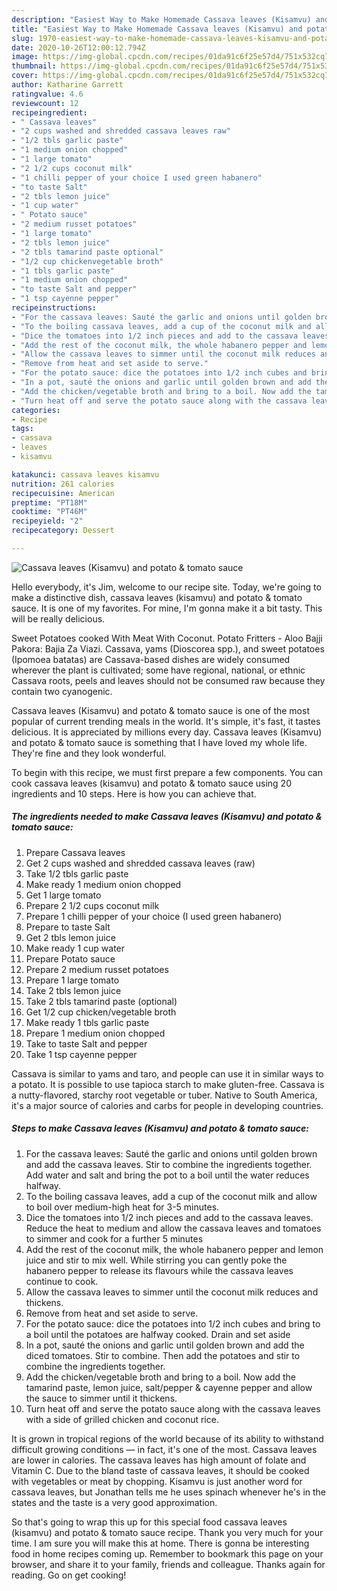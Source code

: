 ```yaml
---
description: "Easiest Way to Make Homemade Cassava leaves (Kisamvu) and potato &amp;amp; tomato sauce"
title: "Easiest Way to Make Homemade Cassava leaves (Kisamvu) and potato &amp;amp; tomato sauce"
slug: 1970-easiest-way-to-make-homemade-cassava-leaves-kisamvu-and-potato-and-amp-tomato-sauce
date: 2020-10-26T12:00:12.794Z
image: https://img-global.cpcdn.com/recipes/01da91c6f25e57d4/751x532cq70/cassava-leaves-kisamvu-and-potato-tomato-sauce-recipe-main-photo.jpg
thumbnail: https://img-global.cpcdn.com/recipes/01da91c6f25e57d4/751x532cq70/cassava-leaves-kisamvu-and-potato-tomato-sauce-recipe-main-photo.jpg
cover: https://img-global.cpcdn.com/recipes/01da91c6f25e57d4/751x532cq70/cassava-leaves-kisamvu-and-potato-tomato-sauce-recipe-main-photo.jpg
author: Katharine Garrett
ratingvalue: 4.6
reviewcount: 12
recipeingredient:
- " Cassava leaves"
- "2 cups washed and shredded cassava leaves raw"
- "1/2 tbls garlic paste"
- "1 medium onion chopped"
- "1 large tomato"
- "2 1/2 cups coconut milk"
- "1 chilli pepper of your choice I used green habanero"
- "to taste Salt"
- "2 tbls lemon juice"
- "1 cup water"
- " Potato sauce"
- "2 medium russet potatoes"
- "1 large tomato"
- "2 tbls lemon juice"
- "2 tbls tamarind paste optional"
- "1/2 cup chickenvegetable broth"
- "1 tbls garlic paste"
- "1 medium onion chopped"
- "to taste Salt and pepper"
- "1 tsp cayenne pepper"
recipeinstructions:
- "For the cassava leaves: Sauté the garlic and onions until golden brown and add the cassava leaves. Stir to combine the ingredients together. Add water and salt and bring the pot to a boil until the water reduces halfway."
- "To the boiling cassava leaves, add a cup of the coconut milk and allow to boil over medium-high heat for 3-5 minutes."
- "Dice the tomatoes into 1/2 inch pieces and add to the cassava leaves. Reduce the heat to medium and allow the cassava leaves and tomatoes to simmer and cook for a further 5 minutes"
- "Add the rest of the coconut milk, the whole habanero pepper and lemon juice and stir to mix well. While stirring you can gently poke the habanero pepper to release its flavours while the cassava leaves continue to cook."
- "Allow the cassava leaves to simmer until the coconut milk reduces and thickens."
- "Remove from heat and set aside to serve."
- "For the potato sauce: dice the potatoes into 1/2 inch cubes and bring to a boil until the potatoes are halfway cooked. Drain and set aside"
- "In a pot, sauté the onions and garlic until golden brown and add the diced tomatoes. Stir to combine. Then add the potatoes and stir to combine the ingredients together."
- "Add the chicken/vegetable broth and bring to a boil. Now add the tamarind paste, lemon juice, salt/pepper &amp; cayenne pepper and allow the sauce to simmer until it thickens."
- "Turn heat off and serve the potato sauce along with the cassava leaves with a side of grilled chicken and coconut rice."
categories:
- Recipe
tags:
- cassava
- leaves
- kisamvu

katakunci: cassava leaves kisamvu 
nutrition: 261 calories
recipecuisine: American
preptime: "PT18M"
cooktime: "PT46M"
recipeyield: "2"
recipecategory: Dessert

---
```



![Cassava leaves (Kisamvu) and potato &amp; tomato sauce](https://img-global.cpcdn.com/recipes/01da91c6f25e57d4/751x532cq70/cassava-leaves-kisamvu-and-potato-tomato-sauce-recipe-main-photo.jpg)

Hello everybody, it's Jim, welcome to our recipe site. Today, we're going to make a distinctive dish, cassava leaves (kisamvu) and potato &amp; tomato sauce. It is one of my favorites. For mine, I'm gonna make it a bit tasty. This will be really delicious.

Sweet Potatoes cooked With Meat With Coconut. Potato Fritters - Aloo Bajji Pakora: Bajia Za Viazi. Cassava, yams (Dioscorea spp.), and sweet potatoes (Ipomoea batatas) are Cassava-based dishes are widely consumed wherever the plant is cultivated; some have regional, national, or ethnic Cassava roots, peels and leaves should not be consumed raw because they contain two cyanogenic.

Cassava leaves (Kisamvu) and potato &amp; tomato sauce is one of the most popular of current trending meals in the world. It's simple, it's fast, it tastes delicious. It is appreciated by millions every day. Cassava leaves (Kisamvu) and potato &amp; tomato sauce is something that I have loved my whole life. They're fine and they look wonderful.


To begin with this recipe, we must first prepare a few components. You can cook cassava leaves (kisamvu) and potato &amp; tomato sauce using 20 ingredients and 10 steps. Here is how you can achieve that.

<!--inarticleads1-->

##### The ingredients needed to make Cassava leaves (Kisamvu) and potato &amp; tomato sauce:

1. Prepare  Cassava leaves
1. Get 2 cups washed and shredded cassava leaves (raw)
1. Take 1/2 tbls garlic paste
1. Make ready 1 medium onion chopped
1. Get 1 large tomato
1. Prepare 2 1/2 cups coconut milk
1. Prepare 1 chilli pepper of your choice (I used green habanero)
1. Prepare to taste Salt
1. Get 2 tbls lemon juice
1. Make ready 1 cup water
1. Prepare  Potato sauce
1. Prepare 2 medium russet potatoes
1. Prepare 1 large tomato
1. Take 2 tbls lemon juice
1. Take 2 tbls tamarind paste (optional)
1. Get 1/2 cup chicken/vegetable broth
1. Make ready 1 tbls garlic paste
1. Prepare 1 medium onion chopped
1. Take to taste Salt and pepper
1. Take 1 tsp cayenne pepper


Cassava is similar to yams and taro, and people can use it in similar ways to a potato. It is possible to use tapioca starch to make gluten-free. Cassava is a nutty-flavored, starchy root vegetable or tuber. Native to South America, it&#39;s a major source of calories and carbs for people in developing countries. 

<!--inarticleads2-->

##### Steps to make Cassava leaves (Kisamvu) and potato &amp; tomato sauce:

1. For the cassava leaves: Sauté the garlic and onions until golden brown and add the cassava leaves. Stir to combine the ingredients together. Add water and salt and bring the pot to a boil until the water reduces halfway.
1. To the boiling cassava leaves, add a cup of the coconut milk and allow to boil over medium-high heat for 3-5 minutes.
1. Dice the tomatoes into 1/2 inch pieces and add to the cassava leaves. Reduce the heat to medium and allow the cassava leaves and tomatoes to simmer and cook for a further 5 minutes
1. Add the rest of the coconut milk, the whole habanero pepper and lemon juice and stir to mix well. While stirring you can gently poke the habanero pepper to release its flavours while the cassava leaves continue to cook.
1. Allow the cassava leaves to simmer until the coconut milk reduces and thickens.
1. Remove from heat and set aside to serve.
1. For the potato sauce: dice the potatoes into 1/2 inch cubes and bring to a boil until the potatoes are halfway cooked. Drain and set aside
1. In a pot, sauté the onions and garlic until golden brown and add the diced tomatoes. Stir to combine. Then add the potatoes and stir to combine the ingredients together.
1. Add the chicken/vegetable broth and bring to a boil. Now add the tamarind paste, lemon juice, salt/pepper &amp; cayenne pepper and allow the sauce to simmer until it thickens.
1. Turn heat off and serve the potato sauce along with the cassava leaves with a side of grilled chicken and coconut rice.


It is grown in tropical regions of the world because of its ability to withstand difficult growing conditions — in fact, it&#39;s one of the most. Cassava leaves are lower in calories. The cassava leaves has high amount of folate and Vitamin C. Due to the bland taste of cassava leaves, it should be cooked with vegetables or meat by chopping. Kisamvu is just another word for cassava leaves, but Jonathan tells me he uses spinach whenever he&#39;s in the states and the taste is a very good approximation. 

So that's going to wrap this up for this special food cassava leaves (kisamvu) and potato &amp; tomato sauce recipe. Thank you very much for your time. I am sure you will make this at home. There is gonna be interesting food in home recipes coming up. Remember to bookmark this page on your browser, and share it to your family, friends and colleague. Thanks again for reading. Go on get cooking!
